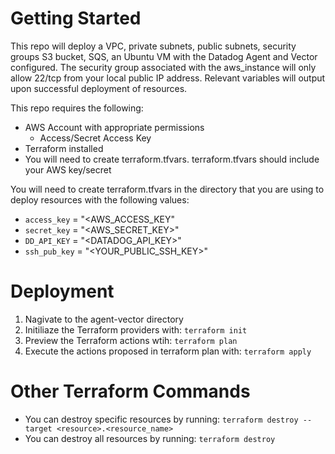 # Getting Started
This repo will deploy a VPC, private subnets, public subnets, security groups S3 bucket, SQS, an Ubuntu VM with the Datadog Agent and Vector configured. The security group associated with the aws_instance will only allow 22/tcp from your local public IP address. Relevant variables will output upon successful deployment of resources. 

This repo requires the following:
- AWS Account with appropriate permissions
    - Access/Secret Access Key
- Terraform installed
- You will need to create terraform.tfvars. terraform.tfvars should include your AWS key/secret

You will need to create terraform.tfvars in the directory that you are using to deploy resources with the following values:
- `access_key` = "<AWS_ACCESS_KEY"
- `secret_key` = "<AWS_SECRET_KEY>"
- `DD_API_KEY` = "<DATADOG_API_KEY>"
- `ssh_pub_key` = "<YOUR_PUBLIC_SSH_KEY>"

# Deployment
1. Nagivate to the agent-vector directory
2. Initiliaze the Terraform providers with: `terraform init`
3. Preview the Terraform actions wtih: `terraform plan`
4. Execute the actions proposed in terraform plan with: `terraform apply`

# Other Terraform Commands
- You can destroy specific resources by running: `terraform destroy --target <resource>.<resource_name>`
- You can destroy all resources by running: `terraform destroy`